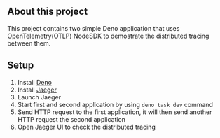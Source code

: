 ## About this project

This project contains two simple Deno application that uses OpenTelemetry(OTLP) NodeSDK to demostrate the distributed tracing between them.

## Setup

1. Install [Deno](https://deno.com/)
2. Install [Jaeger](https://www.jaegertracing.io/)
3. Launch Jaeger
4. Start first and second application by using `deno task dev` command
5. Send HTTP request to the first application, it will then send another HTTP request the second application
6. Open Jaeger UI to check the distributed tracing
